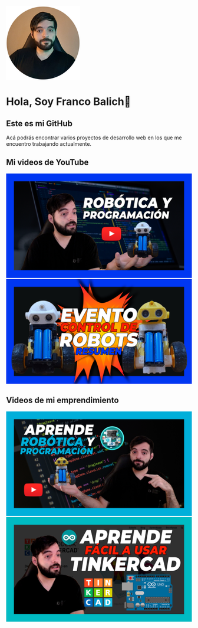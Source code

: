 <!DOCTYPE html>
<html lang="es">

<head>
    <meta charset="UTF-8">
    <meta http-equiv="X-UA-Compatible" content="IE=edge">
    <meta name="viewport" content="width=device-width, initial-scale=1.0">
    <link rel="stylesheet" href="src/css/styles.css">
</head>

<body>
    <img src="/src/img/foto-de-perfil.png" alt="" srcset="">
    <h1>Hola, Soy Franco Balich👋</h1>
    <h2>Este es mi GitHub</h2>
    <p>Acá podrás encontrar varios proyectos de desarrollo web en los que me encuentro trabajando actualmente.</p>
    <h2>Mi videos de YouTube</h2>
    <div class="videoContainer">
        <a class="videoYoutube" href="https://www.youtube.com/watch?v=EffObMj6BKA" target="blank"><img
                src="src/img/Aprende sobre robotica.png" alt=""></a>
        <a class="videoYoutube" href="https://www.youtube.com/watch?v=E-JSfQysTK8" target="blank"><img
                src="src/img/evento robots.png" alt=""></a>
    </div>
    <h2>Videos de mi emprendimiento</h2>
    <div  class="videoContainer">
        <a class="videoYoutube" href="https://www.youtube.com/watch?v=oef3IxmZKYo" target="blank"><img
                src="src/img/Aprende sobre robotica y programacion.png" alt=""></a>
        <a class="videoYoutube" href="https://www.youtube.com/c/InnovativaLab/videos" target="blank"><img
                src="src/img/aprende sobre tinkercad.png" alt=""></a>
    </div>
</body>

</html>